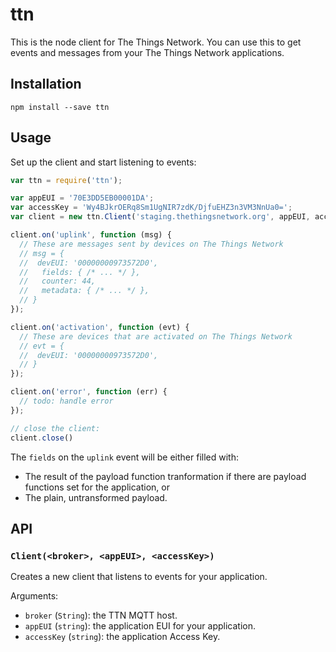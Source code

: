 # ttn

This is the node client for The Things Network.
You can use this to get events and messages from your The Things
Network applications.

## Installation

```
npm install --save ttn
```

## Usage

Set up the client and start listening to events:

```js
var ttn = require('ttn');

var appEUI = '70E3DD5EB00001DA';
var accessKey = 'Wy4BJkrOERq8Sm1UgNIR7zdK/DjfuEHZ3n3VM3NnUa0=';
var client = new ttn.Client('staging.thethingsnetwork.org', appEUI, accessKey);

client.on('uplink', function (msg) {
  // These are messages sent by devices on The Things Network
  // msg = {
  //  devEUI: '00000000973572D0',
  //   fields: { /* ... */ },
  //   counter: 44,
  //   metadata: { /* ... */ },
  // }
});

client.on('activation', function (evt) {
  // These are devices that are activated on The Things Network
  // evt = {
  //  devEUI: '00000000973572D0',
  // }
});

client.on('error', function (err) {
  // todo: handle error
});

// close the client:
client.close()
```

The `fields` on the `uplink` event will be either filled with:

- The result of the payload function tranformation if there are payload
  functions set for the application, or
- The plain, untransformed payload.


## API

### `Client(<broker>, <appEUI>, <accessKey>)`

Creates a new client that listens to events for your application.

Arguments:
- `broker` (`String`): the TTN MQTT host.
- `appEUI` (`string`): the application EUI for your application.
- `accessKey` (`string`): the application Access Key.

